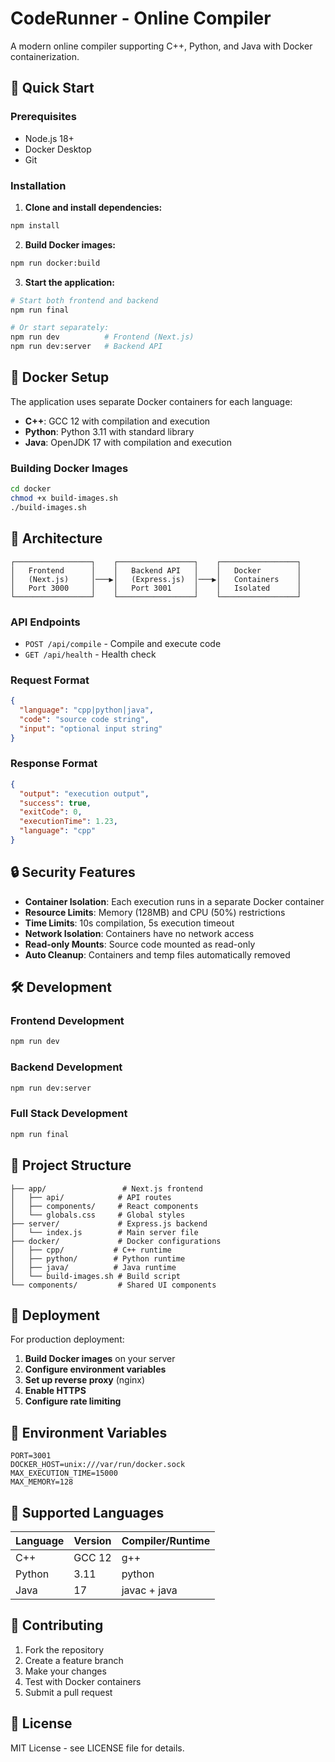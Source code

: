 # CodeRunner - Online Compiler

A modern online compiler supporting C++, Python, and Java with Docker containerization.

## 🚀 Quick Start

### Prerequisites
- Node.js 18+
- Docker Desktop
- Git

### Installation

1. **Clone and install dependencies:**
```bash
npm install
```

2. **Build Docker images:**
```bash
npm run docker:build
```

3. **Start the application:**
```bash
# Start both frontend and backend
npm run final

# Or start separately:
npm run dev          # Frontend (Next.js)
npm run dev:server   # Backend API
```

## 🐳 Docker Setup

The application uses separate Docker containers for each language:

- **C++**: GCC 12 with compilation and execution
- **Python**: Python 3.11 with standard library
- **Java**: OpenJDK 17 with compilation and execution

### Building Docker Images

```bash
cd docker
chmod +x build-images.sh
./build-images.sh
```

## 🔧 Architecture

```
┌─────────────────┐    ┌─────────────────┐    ┌─────────────────┐
│   Frontend      │    │   Backend API   │    │   Docker        │
│   (Next.js)     │───▶│   (Express.js)  │───▶│   Containers    │
│   Port 3000     │    │   Port 3001     │    │   Isolated      │
└─────────────────┘    └─────────────────┘    └─────────────────┘
```

### API Endpoints

- `POST /api/compile` - Compile and execute code
- `GET /api/health` - Health check

### Request Format
```json
{
  "language": "cpp|python|java",
  "code": "source code string",
  "input": "optional input string"
}
```

### Response Format
```json
{
  "output": "execution output",
  "success": true,
  "exitCode": 0,
  "executionTime": 1.23,
  "language": "cpp"
}
```

## 🔒 Security Features

- **Container Isolation**: Each execution runs in a separate Docker container
- **Resource Limits**: Memory (128MB) and CPU (50%) restrictions
- **Time Limits**: 10s compilation, 5s execution timeout
- **Network Isolation**: Containers have no network access
- **Read-only Mounts**: Source code mounted as read-only
- **Auto Cleanup**: Containers and temp files automatically removed

## 🛠️ Development

### Frontend Development
```bash
npm run dev
```

### Backend Development
```bash
npm run dev:server
```

### Full Stack Development
```bash
npm run final
```

## 📁 Project Structure

```
├── app/                 # Next.js frontend
│   ├── api/            # API routes
│   ├── components/     # React components
│   └── globals.css     # Global styles
├── server/             # Express.js backend
│   └── index.js        # Main server file
├── docker/             # Docker configurations
│   ├── cpp/           # C++ runtime
│   ├── python/        # Python runtime
│   ├── java/          # Java runtime
│   └── build-images.sh # Build script
└── components/         # Shared UI components
```

## 🚀 Deployment

For production deployment:

1. **Build Docker images** on your server
2. **Configure environment variables**
3. **Set up reverse proxy** (nginx)
4. **Enable HTTPS**
5. **Configure rate limiting**

## 🔧 Environment Variables

```env
PORT=3001
DOCKER_HOST=unix:///var/run/docker.sock
MAX_EXECUTION_TIME=15000
MAX_MEMORY=128
```

## 📝 Supported Languages

| Language | Version | Compiler/Runtime |
|----------|---------|------------------|
| C++      | GCC 12  | g++              |
| Python   | 3.11    | python           |
| Java     | 17      | javac + java     |

## 🤝 Contributing

1. Fork the repository
2. Create a feature branch
3. Make your changes
4. Test with Docker containers
5. Submit a pull request

## 📄 License

MIT License - see LICENSE file for details.